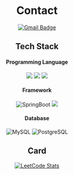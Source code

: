 <div align = "center">
  
  # Contact
  [![Gmail Badge](https://img.shields.io/badge/Gmail-d14836?style=flat-square&logo=Gmail&logoColor=white&link=mailto:tein408@gmail.com)](mailto:tein408@gmail.com)
  
  ## Tech Stack
  #### Programming Language
  <img src="https://img.shields.io/badge/java-007396?style=for-the-badge&logo=java&logoColor=white">
  <img src="https://img.shields.io/badge/Python-3776AB?style=for-the-badge&logo=Python&logoColor=white">
  <img src="https://img.shields.io/badge/Kotlin-0095D5?&style=for-the-badge&logo=kotlin&logoColor=white">


  #### Framework
  ![SpringBoot](https://img.shields.io/badge/SpringBoot-6DB33F.svg?&style=for-the-badge&logo=SpringBoot&logoColor=white)
  <img src="https://img.shields.io/badge/Django-092E20?style=for-the-badge&logo=Django&logoColor=white">

  #### Database
  ![MySQL](https://img.shields.io/badge/MySQL-4479A1.svg?&style=for-the-badge&logo=MySQL&logoColor=white)
  ![PostgreSQL](https://img.shields.io/badge/PostgreSQL-4169E1.svg?&style=for-the-badge&logo=PostgreSQL&logoColor=white)

  ## Card
  [![LeetCode Stats](https://leetcard.jacoblin.cool/tein408?theme=light&font=Courier%20Prime&ext=heatmap)](https://leetcode.com/tein408)
  
 </div>
 
<!--
**tein408/tein408** is a ✨ _special_ ✨ repository because its `README.md` (this file) appears on your GitHub profile.

Here are some ideas to get you started:

- 🔭 I’m currently working on ...
- 🌱 I’m currently learning ...
- 👯 I’m looking to collaborate on ...
- 🤔 I’m looking for help with ...
- 💬 Ask me about ...
- 📫 How to reach me: ...
- 😄 Pronouns: ...
- ⚡ Fun fact: ...
-->
